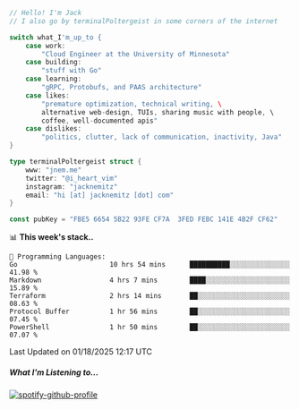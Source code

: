 ```go
// Hello! I'm Jack
// I also go by terminalPoltergeist in some corners of the internet

switch what_I'm_up_to {
    case work:
        "Cloud Engineer at the University of Minnesota"
    case building:
        "stuff with Go"
    case learning:
        "gRPC, Protobufs, and PAAS architecture"
    case likes:
        "premature optimization, technical writing, \
        alternative web-design, TUIs, sharing music with people, \
        coffee, well-documented apis"
    case dislikes:
        "politics, clutter, lack of communication, inactivity, Java"
}

type terminalPoltergeist struct {
    www: "jnem.me"
    twitter: "@i_heart_vim"
    instagram: "jacknemitz"
    email: "hi [at] jacknemitz [dot] com"
}

const pubKey = "FBE5 6654 5B22 93FE CF7A  3FED FEBC 141E 4B2F CF62"
```

<!--START_SECTION:waka-->
📊 **This week's stack..** 

```text
💬 Programming Languages: 
Go                       10 hrs 54 mins      ██████████░░░░░░░░░░░░░░░   41.98 % 
Markdown                 4 hrs 7 mins        ████░░░░░░░░░░░░░░░░░░░░░   15.89 % 
Terraform                2 hrs 14 mins       ██░░░░░░░░░░░░░░░░░░░░░░░   08.63 % 
Protocol Buffer          1 hr 56 mins        ██░░░░░░░░░░░░░░░░░░░░░░░   07.45 % 
PowerShell               1 hr 50 mins        ██░░░░░░░░░░░░░░░░░░░░░░░   07.07 % 
```


 Last Updated on 01/18/2025 12:17 UTC
<!--END_SECTION:waka-->

##### What I'm Listening to...

[![spotify-github-profile](https://jnem.me/listening-item?maxAge=2592000)](https://jnem.me/listening)
